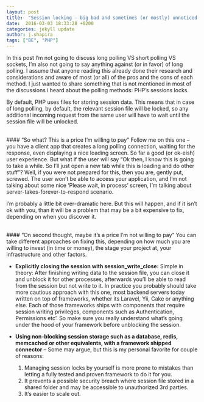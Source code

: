 ```yaml
---
layout: post
title:  "Session locking – big bad and sometimes (or mostly) unnoticed until it’s too late con of long polling"
date:  2016-03-03 18:33:28 +0200
categories: jekyll update
author: j.shapira
tags: ["BE", "PHP"]
---
```


In this post I’m not going to discuss long polling VS short polling VS sockets, I’m also not going to say anything against (or in favor) of long polling. I assume that anyone reading this already done their research and considerations and aware of most (or all) of the pros and the cons of each method. I just wanted to share something that is not mentioned in most of the discussions i heard about the polling methods: PHP’s sessions locks.

By default, PHP uses files for storing session data. This means that in case of long polling, by default, the relevant session file will be locked, so any additional incoming request from the same user will have to wait until the session file will be unlocked. 

<br/>
#### “So what? This is a price I’m willing to pay”
Follow me on this one – you have a client app that creates a long polling connection, waiting for the response, even displaying a nice loading screen. So far a good (or ok-eish) user experience. But what if the user will say “Ok then, I know this is going to take a while. So I’ll just open a new tab while this is loading and do other stuff”? Well, if you were not prepared for this, then you are, gently put, screwed. The user won’t be able to access your application, and I’m not talking about some nice ‘Please wait, in process’ screen, I’m talking about server-takes-forever-to-respond scenario.

I’m probably a little bit over-dramatic here. But this will happen, and if it isn’t ok with you, than it will be a problem that may be a bit expensive to fix, depending on when you discover it. 

<br/>
#### “On second thought, maybe it’s a price I’m not willing to pay”
You can take different approaches on fixing this, depending on how much you are willing to invest (in time or money), the stage your project at, your infrastructure and other factors.

- **Explicitly closing the session with session_write_close:**
Simple in theory: After finishing writing data to the session file, you can close it and unblock it for other processes, afterwards you’ll be able to read from the session but not write to it. In practice you probably should take more cautious approach with this one, most backend servers today written on top of frameworks, whether its Laravel, Yii, Cake or anything else. Each of those frameworks ships with components that require session writing privileges, components such as Authentication, Permissions etc’. So make sure you really understand what’s going under the hood of your framework before unblocking the session.

- **Using non-blocking session storage such as a database, redis, memcached or other equivalents, with a framework shipped connector** – Some may argue, but this is my personal favorite for couple of reasons:

    1. Managing session locks by yourself is more prone to mistakes than letting a fully tested and proven framework to do it for you.
    2. It prevents a possible security breach where session file stored in a shared folder and may be accessible to unauthorized 3rd parties.
    3. It’s easier to scale out.

